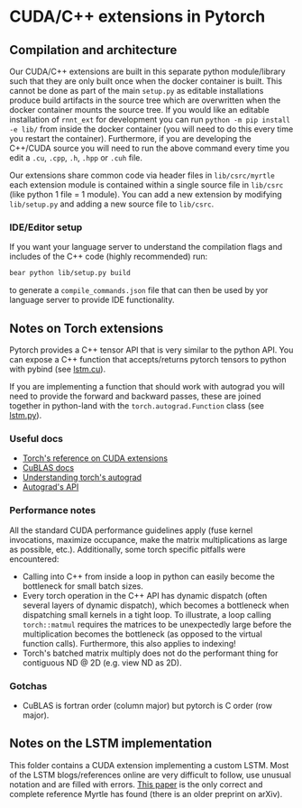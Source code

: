 # CUDA/C++ extensions in Pytorch

## Compilation and architecture

Our CUDA/C++ extensions are built in this separate python module/library such that they are only built once when the docker container is built. This cannot be done as part of the main `setup.py` as editable installations produce build artifacts in the source tree which are overwritten when the docker container mounts the source tree. If you would like an editable installation of `rnnt_ext` for development you can run `python -m pip install -e lib/` from inside the docker container (you will need to do this every time you restart the container). Furthermore, if you are developing the C++/CUDA source you will need to run the above command every time you edit a `.cu`, `.cpp`, `.h`, `.hpp` or `.cuh` file.

Our extensions share common code via header files in `lib/csrc/myrtle` each extension module is contained within a single source file in `lib/csrc` (like python 1 file = 1 module). You can add a new extension by modifying `lib/setup.py` and adding a new source file to `lib/csrc`.

### IDE/Editor setup

If you want your language server to understand the compilation flags and includes of the C++ code (highly recommended) run:
```bash
bear python lib/setup.py build
```
to generate a `compile_commands.json` file that  can then be used by yor language server to provide IDE functionality.


## Notes on Torch extensions

Pytorch provides a C++ tensor API that is very similar to the python API. You can expose a C++ function that accepts/returns pytorch tensors to python with pybind (see [lstm.cu](csrc/lstm.cu)).

If you are implementing a function that should work with autograd you will need to provide the forward and backward passes, these are joined together in python-land with the `torch.autograd.Function` class (see [lstm.py](src/rnnt_ext/custom_lstm/lstm.py)).


### Useful docs

- [Torch's reference on CUDA extensions](https://pytorch.org/tutorials/advanced/cpp_extension.html)
- [CuBLAS docs](https://docs.nvidia.com/cuda/cublas/index.html)
- [Understanding torch's autograd](https://pytorch.org/tutorials/beginner/blitz/autograd_tutorial.html)
- [Autograd's API](https://pytorch.org/docs/stable/autograd.html)

### Performance notes

All the standard CUDA performance guidelines apply (fuse kernel invocations, maximize occupance, make the matrix multiplications as large as possible, etc.). Additionally, some torch specific pitfalls were encountered:
- Calling into C++ from inside a loop in python can easily become the bottleneck for small batch sizes.
- Every torch operation in the C++ API has dynamic dispatch (often several layers of dynamic dispatch), which becomes a bottleneck when dispatching small kernels in a tight loop. To illustrate, a loop calling `torch::matmul` requires the matrices to be unexpectedly large before the multiplication becomes the bottleneck (as opposed to the virtual function calls). Furthermore, this also applies to indexing!
- Torch's batched matrix multiply does not do the performant thing for contiguous ND @ 2D (e.g. view ND as 2D).

### Gotchas

- CuBLAS is fortran order (column major) but pytorch is C order (row major).

## Notes on the LSTM implementation

This folder contains a CUDA extension implementing a custom LSTM. Most of the LSTM blogs/references online are very difficult to follow, use unusual notation and are filled with errors.
[This paper](https://doi.org/10.1109/TNNLS.2016.2582924) is the only correct and complete reference Myrtle has found (there is an older preprint on arXiv).
